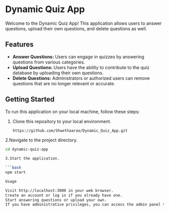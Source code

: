 # Dynamic Quiz App

Welcome to the Dynamic Quiz App! This application allows users to answer questions, upload their own questions, and delete questions as well.

## Features

- **Answer Questions:** Users can engage in quizzes by answering questions from various categories.
- **Upload Questions:** Users have the ability to contribute to the quiz database by uploading their own questions.
- **Delete Questions:** Administrators or authorized users can remove questions that are no longer relevant or accurate.

## Getting Started

To run this application on your local machine, follow these steps:

1. Clone this repository to your local environment.

   ```bash
   https://github.com/Shwethaarao/Dynamic_Quiz_App.git
   
2.Navigate to the project directory.

  ```bash
  cd dynamic-quiz-app

3.Start the application.

```bash
  npm start

Usage

Visit http://localhost:3000 in your web browser.
Create an account or log in if you already have one.
Start answering questions or upload your own.
If you have administrative privileges, you can access the admin panel to manage questions.













